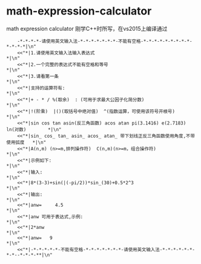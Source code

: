 # math-expression-calculator
math expression calculator
刚学C++时所写，在vs2015上编译通过

		-*-*-*-*-请使用英文输入法-*-*-*-*-*-*-*-不能有空格-*-*-*-*-*-*-*-*-*-*-*-*-*|\n"
		<<"*|1.请使用英文输入法输入表达式                                                 *|\n"
		<<"*|2.一个完整的表达式不能有空格和等号                                           *|\n"
		<<"*|3.请看第一条                                                                 *|\n"
		<<"*|支持的运算符有:                                                              *|\n"
		<<"*|+ - * / %(取余)  : (可用于求最大公因子化简分数)                              *|\n"
		<<"*|!(阶乘)  |()(取括号中绝对值)  ^(指数运算，可使用该符号开根号)                *|\n"
		<<"*|sin cos tan asin(反三角函数) acos atan pi(3.1416) e(2.7183)  ln(对数)        *|\n"
		<<"*|sin_ cos_ tan_ asin_ acos_ atan_ 带下划线正反三角函数使用角度,不带使用弧度   *|\n"
		<<"*|A(n,m) (n>=m,排列操作符)  C(n,m)(n>=m，组合操作符)                           *|\n"
		<<"*|示例如下:                                                                    *|\n"
		<<"*|输入:                                                                        *|\n"
		<<"*|8*(3-3)+sin(|(-pi/2))*sin_(30)+0.5*2^3                                       *|\n"
		<<"*|输出:                                                                        *|\n"
		<<"*|anw=     4.5                                                                 *|\n"
		<<"*|anw 可用于表达式,示例:                                                       *|\n"
		<<"*|2*anw                                                                        *|\n"
		<<"*|anw=   9                                                                     *|\n"
		<<"*|-*-*-*-*-*-不能有空格-*-*-*-*-*-*-*-请使用英文输入法-*-*-*-*-*-*-*-*--*-*-*-**|\n"
